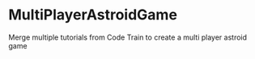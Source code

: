 # MultiPlayerAstroidGame
Merge multiple tutorials from Code Train to create a multi player astroid game
